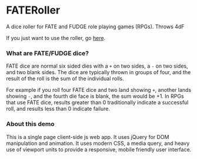 # FATERoller
A dice roller for FATE and FUDGE role playing games (RPGs). Throws 4dF

If you just want to use the roller, go [here](//davidmarcbrown.github.io/FATERoller).

### What are FATE/FUDGE dice?
FATE dice are normal six sided dies with a `+` on two sides, a `-` on two sides, and two blank sides. The dice are typically thrown in groups of four, and the result of the roll is the sum of the individual rolls.

For example if you roll four FATE dice and two land showing `+`, another lands showing `-`, and the fourth die face is blank, the sum would be +1. In RPGs that use FATE dice, results greater than 0 traditionally indicate a successful roll, and results less than 0 indicate failure.

### About this demo
This is a single page client-side js web app. It uses jQuery for DOM manipulation and animation. It uses modern CSS, a media query, and heavy use of viewport units to provide a responsive, mobile friendly user interface.
